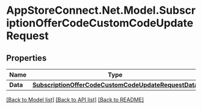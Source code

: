 # AppStoreConnect.Net.Model.SubscriptionOfferCodeCustomCodeUpdateRequest

## Properties

Name | Type | Description | Notes
------------ | ------------- | ------------- | -------------
**Data** | [**SubscriptionOfferCodeCustomCodeUpdateRequestData**](SubscriptionOfferCodeCustomCodeUpdateRequestData.md) |  | 

[[Back to Model list]](../README.md#documentation-for-models) [[Back to API list]](../README.md#documentation-for-api-endpoints) [[Back to README]](../README.md)

